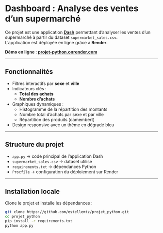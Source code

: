 #  Dashboard : Analyse des ventes d’un supermarché

Ce projet est une application **[Dash](https://dash.plotly.com/)** permettant d’analyser les ventes d’un supermarché à partir du dataset `supermarket_sales.csv`.  
L’application est déployée en ligne grâce à **Render**.

 **Démo en ligne : [projet-python.onrender.com](https://projet-python.onrender.com/)**

---

##  Fonctionnalités
- Filtres interactifs par **sexe** et **ville**
- Indicateurs clés :
  - **Total des achats**
  - **Nombre d’achats**
- Graphiques dynamiques :
  - Histogramme de la répartition des montants
  - Nombre total d’achats par sexe et par ville
  - Répartition des produits (camembert)
- Design responsive avec un thème en dégradé bleu

---

##  Structure du projet
- `app.py` → code principal de l’application Dash  
- `supermarket_sales.csv` → dataset utilisé  
- `requirements.txt` → dépendances Python  
- `Procfile` → configuration du déploiement sur Render  

---

##  Installation locale
Clone le projet et installe les dépendances :

```bash
git clone https://github.com/estellemtz/projet_python.git
cd projet_python
pip install -r requirements.txt
python app.py
